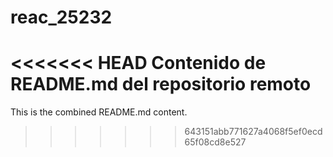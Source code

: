 # reac_25232
<<<<<<< HEAD
Contenido de README.md del repositorio remoto
=======
This is the combined README.md content.

>>>>>>> 643151abb771627a4068f5ef0ecd65f08cd8e527

